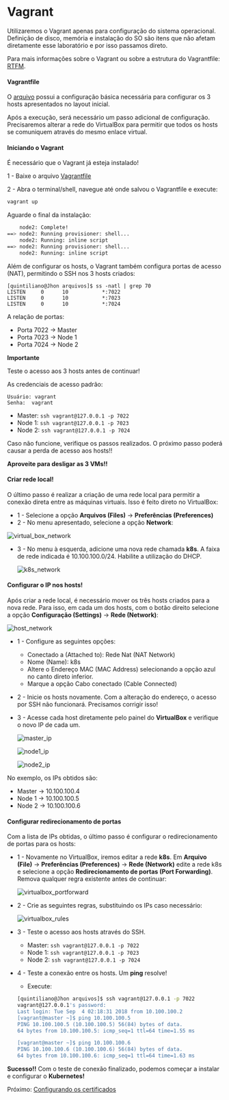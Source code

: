 # Vagrant

Utilizaremos o Vagrant apenas para configuração do sistema operacional.
Definição de disco, memória e instalação do SO são itens que não
afetam diretamente esse laboratório e por isso passamos direto.

Para mais informações sobre o Vagrant ou sobre a estrutura do
Vagrantfile: [RTFM](https://www.vagrantup.com/docs/index.html).

#### Vagrantfile

O [arquivo](Vagrantfile) possui a configuração básica necessária
para configurar os 3 hosts apresentados no layout inicial.

Após a execução, será necessário um passo adicional de configuração.
Precisaremos alterar a rede do VirtualBox para permitir que todos os
hosts se comuniquem através do mesmo enlace virtual.

#### Iniciando o Vagrant
É necessário que o Vagrant já esteja instalado!

1 - Baixe o arquivo [Vagrantfile](Vagrantfile)

2 - Abra o terminal/shell, navegue até onde salvou o Vagrantfile e execute:
```bash
vagrant up
```
Aguarde o final da instalação:

```bash
    node2: Complete!
==> node2: Running provisioner: shell...
    node2: Running: inline script
==> node2: Running provisioner: shell...
    node2: Running: inline script
```

Além de configurar os hosts, o Vagrant também configura portas
de acesso (NAT), permitindo o SSH nos 3 hosts criados:

```
[quintiliano@Jhon arquivos]$ ss -natl | grep 70
LISTEN     0      10           *:7022
LISTEN     0      10           *:7023
LISTEN     0      10           *:7024
```

A relação de portas:

* Porta 7022 -> Master
* Porta 7023 -> Node 1
* Porta 7024 -> Node 2

**Importante**

Teste o acesso aos 3 hosts antes de continuar!

As credenciais de acesso padrão:
```
Usuário: vagrant
Senha:  vagrant
```
- Master: ```ssh vagrant@127.0.0.1 -p 7022```
- Node 1: ```ssh vagrant@127.0.0.1 -p 7023```
- Node 2: ```ssh vagrant@127.0.0.1 -p 7024```

Caso não funcione, verifique os passos realizados. O próximo passo
poderá causar a perda de acesso aos hosts!!

**Aproveite para desligar as 3 VMs!!**

#### Criar rede local!

O último passo é realizar a criação de uma rede local para permitir
a conexão direta entre as máquinas virtuais. Isso é feito direto no
VirtualBox:

- 1 - Selecione a opção **Arquivos (Files)** -> **Preferências (Preferences)**
- 2 - No menu apresentado, selecione a opção **Network**:

![virtual_box_network](imagens/virtual_box_network.png)

- 3 - No menu à esquerda, adicione uma nova rede chamada **k8s**.
A faixa de rede indicada é 10.100.100.0/24. Habilite a utilização do
DHCP.

    ![k8s_network](imagens/k8s_network.png)

#### Configurar o IP nos hosts!

Após criar a rede local, é necessário mover os três hosts criados
para a nova rede. Para isso, em cada um dos hosts, com o botão direito
selecione a opção **Configuração (Settings)** -> **Rede (Network)**:

![host_network](imagens/host_network.png)

- 1 - Configure as seguintes opções:
    - Conectado a (Attached to): Rede Nat (NAT Network)
    - Nome (Name): k8s
    - Altere o Endereço MAC (MAC Address) selecionando a opção azul
    no canto direto inferior. 
    - Marque a opção Cabo conectado (Cable Connected)
    
- 2 - Inicie os hosts novamente. Com a alteração do endereço, o acesso
por SSH não funcionará. Precisamos corrigir isso!

- 3 - Acesse cada host diretamente pelo painel do **VirtualBox** e 
verifique o novo IP de cada um.

    ![master_ip](imagens/master_ip.png)

    ![node1_ip](imagens/node1_ip.png)

    ![node2_ip](imagens/node2_ip.png)

No exemplo, os IPs obtidos são:

* Master -> 10.100.100.4
* Node 1 -> 10.100.100.5
* Node 2 -> 10.100.100.6

#### Configurar redirecionamento de portas

Com a lista de IPs obtidas, o último passo é configurar o redirecionamento
de portas para os hosts:

- 1 - Novamente no VirtualBox, iremos editar a rede **k8s**.
    Em **Arquivo (File)** -> **Preferências (Preferences)** -> 
    **Rede (Network)** edite a rede k8s e selecione a opção 
    **Redirecionamento de portas (Port Forwarding)**. Remova qualquer
    regra existente antes de continuar:
    
    ![virtualbox_portforward](imagens/virtualbox_portforward.png)
    
- 2 - Crie as seguintes regras, substituindo os IPs caso necessário:

    ![virtualbox_rules](imagens/virtualbox_rules.png)
    
- 3 - Teste o acesso aos hosts através do SSH.  
    - Master: ```ssh vagrant@127.0.0.1 -p 7022```
    - Node 1: ```ssh vagrant@127.0.0.1 -p 7023```
    - Node 2: ```ssh vagrant@127.0.0.1 -p 7024```

- 4 - Teste a conexão entre os hosts. Um **ping** resolve!
    - Execute:
    
    ```bash
    [quintiliano@Jhon arquivos]$ ssh vagrant@127.0.0.1 -p 7022
    vagrant@127.0.0.1's password: 
    Last login: Tue Sep  4 02:18:31 2018 from 10.100.100.2
    [vagrant@master ~]$ ping 10.100.100.5
    PING 10.100.100.5 (10.100.100.5) 56(84) bytes of data.
    64 bytes from 10.100.100.5: icmp_seq=1 ttl=64 time=1.55 ms
    
    [vagrant@master ~]$ ping 10.100.100.6
    PING 10.100.100.6 (10.100.100.6) 56(84) bytes of data.
    64 bytes from 10.100.100.6: icmp_seq=1 ttl=64 time=1.63 ms 

    ``` 

**Sucesso!!** Com o teste de conexão finalizado, podemos começar
a instalar e configurar o **Kubernetes!**

Próximo: [Configurando os certificados](certificados.md)